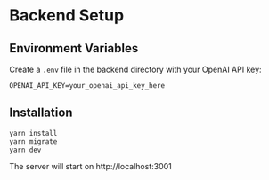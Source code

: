 # Backend Setup

## Environment Variables

Create a `.env` file in the backend directory with your OpenAI API key:

```
OPENAI_API_KEY=your_openai_api_key_here
```

## Installation

```bash
yarn install
yarn migrate
yarn dev
```

The server will start on http://localhost:3001
